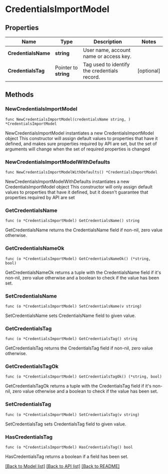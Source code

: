# CredentialsImportModel

## Properties

Name | Type | Description | Notes
------------ | ------------- | ------------- | -------------
**CredentialsName** | **string** | User name, account name or access key. | 
**CredentialsTag** | Pointer to **string** | Tag used to identify the credentials record. | [optional] 

## Methods

### NewCredentialsImportModel

`func NewCredentialsImportModel(credentialsName string, ) *CredentialsImportModel`

NewCredentialsImportModel instantiates a new CredentialsImportModel object
This constructor will assign default values to properties that have it defined,
and makes sure properties required by API are set, but the set of arguments
will change when the set of required properties is changed

### NewCredentialsImportModelWithDefaults

`func NewCredentialsImportModelWithDefaults() *CredentialsImportModel`

NewCredentialsImportModelWithDefaults instantiates a new CredentialsImportModel object
This constructor will only assign default values to properties that have it defined,
but it doesn't guarantee that properties required by API are set

### GetCredentialsName

`func (o *CredentialsImportModel) GetCredentialsName() string`

GetCredentialsName returns the CredentialsName field if non-nil, zero value otherwise.

### GetCredentialsNameOk

`func (o *CredentialsImportModel) GetCredentialsNameOk() (*string, bool)`

GetCredentialsNameOk returns a tuple with the CredentialsName field if it's non-nil, zero value otherwise
and a boolean to check if the value has been set.

### SetCredentialsName

`func (o *CredentialsImportModel) SetCredentialsName(v string)`

SetCredentialsName sets CredentialsName field to given value.


### GetCredentialsTag

`func (o *CredentialsImportModel) GetCredentialsTag() string`

GetCredentialsTag returns the CredentialsTag field if non-nil, zero value otherwise.

### GetCredentialsTagOk

`func (o *CredentialsImportModel) GetCredentialsTagOk() (*string, bool)`

GetCredentialsTagOk returns a tuple with the CredentialsTag field if it's non-nil, zero value otherwise
and a boolean to check if the value has been set.

### SetCredentialsTag

`func (o *CredentialsImportModel) SetCredentialsTag(v string)`

SetCredentialsTag sets CredentialsTag field to given value.

### HasCredentialsTag

`func (o *CredentialsImportModel) HasCredentialsTag() bool`

HasCredentialsTag returns a boolean if a field has been set.


[[Back to Model list]](../README.md#documentation-for-models) [[Back to API list]](../README.md#documentation-for-api-endpoints) [[Back to README]](../README.md)


